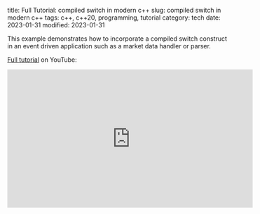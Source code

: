 title: Full Tutorial: compiled switch in modern c++
slug: compiled switch in modern c++
tags: c++, c++20, programming, tutorial
category: tech
date: 2023-01-31
modified: 2023-01-31

This example demonstrates how to incorporate a compiled switch construct in an event driven application such as a market data handler or parser.

<script src="https://gist.github.com/jac18281828/21eded4b17edb7e53fced482dfdad990.js"></script>

[Full tutorial](https://youtu.be/uL3ZOptLgrg) on YouTube:

<iframe width="560" height="315" src="https://www.youtube.com/embed/uL3ZOptLgrg" title="YouTube video player" frameborder="0" allow="accelerometer; autoplay; clipboard-write; encrypted-media; gyroscope; picture-in-picture; web-share" allowfullscreen></iframe>


